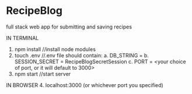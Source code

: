 # RecipeBlog
full stack web app for submitting and saving recipes

IN TERMINAL
1. npm install     //install node modules
2. touch .env     //.env file should contain: 
  a. DB_STRING = <your MongoDB connection string>
  b. SESSION_SECRET = RecipeBlogSecretSession
  c. PORT = <your choice of port, or it will default to 3000>
3. npm start     //start server
  
IN BROWSER
4. localhost:3000 (or whichever port you specified)
